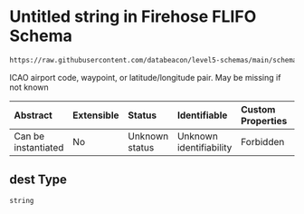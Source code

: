 # Untitled string in Firehose FLIFO Schema

```txt
https://raw.githubusercontent.com/databeacon/level5-schemas/main/schemas/firehose/flifo.schema.json#/properties/dest
```

ICAO airport code, waypoint, or latitude/longitude pair. May be missing if not known

| Abstract            | Extensible | Status         | Identifiable            | Custom Properties | Additional Properties | Access Restrictions | Defined In                                                                         |
| :------------------ | :--------- | :------------- | :---------------------- | :---------------- | :-------------------- | :------------------ | :--------------------------------------------------------------------------------- |
| Can be instantiated | No         | Unknown status | Unknown identifiability | Forbidden         | Allowed               | none                | [flifo.schema.json\*](../../out/firehose/flifo.schema.json "open original schema") |

## dest Type

`string`
